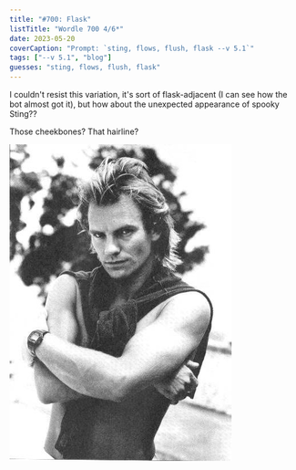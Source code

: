 ```yaml
---
title: "#700: Flask"
listTitle: "Wordle 700 4/6*"
date: 2023-05-20
coverCaption: "Prompt: `sting, flows, flush, flask --v 5.1`"
tags: ["--v 5.1", "blog"]
guesses: "sting, flows, flush, flask"
---
```


I couldn't resist this variation, it's sort of flask-adjacent (I can see how the bot almost got it), but how about the unexpected appearance of spooky Sting??

Those cheekbones? That hairline?

![A black and white photograph of the musician, Sting.](sting.jpg "The musician, [Sting](https://en.wikipedia.org/wiki/Sting_(musician))")
